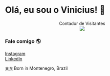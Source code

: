 # Olá, eu sou o Vinicius! 👋

<p align="center"> 
  Contador de Visitantes<br>
  <img src="https://profile-counter.glitch.me/ViniciusWessner/count.svg" />
</p>


### Fale comigo 🌎

[Instagram](https://www.instagram.com/vinicius.wessner/) <br>
[LinkedIn](https://www.linkedin.com/in/viniciuswessner/) <br>

🇧🇷 Born in Montenegro, Brazil <br>




